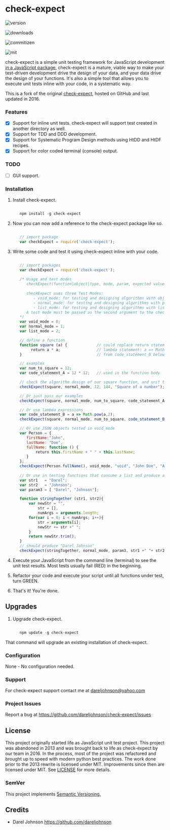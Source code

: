 # check-expect

![version](https://img.shields.io/npm/v/check-expect.svg)

![downloads](https://img.shields.io/npm/dt/check-expect.svg)

![commitizen](https://img.shields.io/badge/commitizen-friendly-brightgreen.svg)

![mit](http://img.shields.io/npm/l/express.svg)


check-expect is a simple unit testing framework for JavaScript development <a href="https://www.npmjs.com/package/check-expect" target="top">in a JavaScript package.</a>  check-expect is a mature, viable way to make your test-driven development drive the design of your data,
and your data drive the design of your functions.  It's also a simple tool that allows you to execute unit tests inline
with your code, in a systematic way.

This is a fork of the original <a href="https://github.com/dareljohnson/check-expect" target="top">check-expect</a>, hosted on GitHub and
last updated in 2016.

### Features

* [x] Support for inline unit tests. check-expect will support test created in another directory as well.
* [x] Support for TDD and DDD development.
* [x] Support for Systematic Program Design methods using HtDD and HtDF recipes.
* [x] Support for color coded terminal (console) output.

### TODO

* [ ] GUI support.

### Installation

1. Install check-expect.

   ```javascript

      npm install -g check-expect

   ```
2. Now you can now add a reference to the check-expect package like so.

   ```javascript

      // import package
      var checkExpect = require('check-expect');

   ```

3. Write some code and test it using check-expect inline with your code.

   ```javascript

      // import packages
      var checkExpect = require('check-expect');
      
      /* Usage and test modes
         checkExpect(function|object|type, mode, param, expected value, "a description of the test")
      
         checkExpect uses three Test Modes:
            - void_mode: for testing and designing algorithms with objects and primitive types
            - normal_mode: for testing and designing algorithms with primitive types
            - list_mode: for testing and designing algorithms with lists, objects and primitive types
         A test mode must be passed as the second argument to the checkExpect() function
      */
      var void_mode = 0;   
      var normal_mode = 1;
      var list_mode = 2;

      // define a function
      function square (a) {             // could replace return statement with
           return a * a;                // lambda statement: a => Math.pow(a,2)                        
      }                                 // from code_statement_B below.

      // examples
      var num_to_square = 12;
      var code_statement_A = 12 * 12;   // used in the function body

      // check the algorithm design of our square function, and unit test it at the same time
      checkExpect(square, normal_mode, 12, 144, "Square of a number");

      // Or just pass our examples
      checkExpect(square, normal_mode, num_to_square, code_statement_A, "Square of a number");

      // Or use lambda expressions
      var code_statement_B = a => Math.pow(a,2);
      checkExpect(square, normal_mode, num_to_square, code_statement_B(12), "Square of a number");

      // Or use JSON objects tested in void_mode
      var Person = {
         firstName:"John",
         lastName: "Doe",
         fullName: function () {
             return this.firstName + " " + this.lastName;
         }
      };
      checkExpect(Person.fullName(), void_mode, "void", "John Doe", "A test for fullnames");
      
      // Or use in testing functions that consume a list and produce a string
      var str1   = "Darel";
      var str2   = "Johnson";
      var param3 = [ "Darel", "Johnson"];

      function stringTogether (str1, str2){
          var newStr = "",
              str = [],
              numArgs = arguments.length;
          for(var i = 0; i < numArgs; i++){
              str = arguments[i];
              newStr += str +" ";
          }
          return newStr.trim();    
      }
      // should produce "Darel Johnson"
      checkExpect(stringTogether, normal_mode, param3, str1 +" "+ str2, "Concatenating strings");


   ```


4. Execute your JavaScript from the command line (terminal) to see the unit test results. Most tests usually fail (RED) in the beginning.

5. Refactor your code and execute your script until all functions under test, turn GREEN.

6. That's it! You're done.


Upgrades
-------------

1. Upgrade check-expect.

   ```javascript

      npm update -g check-expect

   ```

That command will upgrade an existing installation of check-expect.


### Configuration

None - No configuration needed.

### Support

For check-expect support contact me at <dareljohnson@yahoo.com>

### Project Issues

Report a bug at <https://github.com/dareljohnson/check-expect/issues>

## License

This project originally started life as JavaScript unit test project. This project was
abandoned in 2013 and was brought back to life as check-expect by our team in
2016. In the process, most of the project was refactored and brought up to speed
with modern python best practices. The work done prior to the 2013 rewrite is
licensed under MIT. Improvements since then are licensed under MIT.
See <a href="https://github.com/dareljohnson/check-expect/" target="top">LICENSE</a> for more details.

### SemVer

This project implements <a href="http://semver.org/" target="top">Semantic Versioning.</a>

## Credits

* Darel Johnson <https://github.com/dareljohnson>
